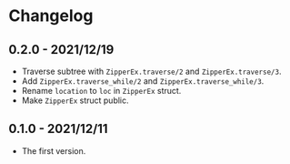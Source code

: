 # Changelog

## 0.2.0 - 2021/12/19

+ Traverse subtree with `ZipperEx.traverse/2` and `ZipperEx.traverse/3`.
+ Add `ZipperEx.traverse_while/2` and `ZipperEx.traverse_while/3`.
+ Rename `location` to `loc` in `ZipperEx` struct.
+ Make `ZipperEx` struct public.

## 0.1.0 - 2021/12/11

+ The first version.
